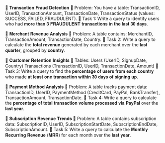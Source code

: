 🎯 𝐓𝐫𝐚𝐧𝐬𝐚𝐜𝐭𝐢𝐨𝐧 𝐅𝐫𝐚𝐮𝐝 𝐃𝐞𝐭𝐞𝐜𝐭𝐢𝐨𝐧
💭 Problem:
You have a table:
TransactionID, UserID, TransactionAmount, TransactionDate, TransactionStatus (values: SUCCESS, FAILED, FRAUDULENT).
🧠 Task 1:
Write a query to identify users who had 𝐦𝐨𝐫𝐞 𝐭𝐡𝐚𝐧 𝟑 𝐅𝐑𝐀𝐔𝐃𝐔𝐋𝐄𝐍𝐓 𝐭𝐫𝐚𝐧𝐬𝐚𝐜𝐭𝐢𝐨𝐧𝐬 𝐢𝐧 𝐭𝐡𝐞 𝐥𝐚𝐬𝐭 𝟑𝟎 𝐝𝐚𝐲𝐬.


🎯 𝐌𝐞𝐫𝐜𝐡𝐚𝐧𝐭 𝐑𝐞𝐯𝐞𝐧𝐮𝐞 𝐀𝐧𝐚𝐥𝐲𝐬𝐢𝐬
💭 Problem:
A table contains:
MerchantID, TransactionAmount, TransactionDate, Country.
🧠 Task 2:
Write a query to calculate the  𝐭𝐨𝐭𝐚𝐥 𝐫𝐞𝐯𝐞𝐧𝐮𝐞 generated by each merchant over the 𝐥𝐚𝐬𝐭 𝐪𝐮𝐚𝐫𝐭𝐞𝐫, grouped by 𝐜𝐨𝐮𝐧𝐭𝐫𝐲.


🎯 𝐂𝐮𝐬𝐭𝐨𝐦𝐞𝐫 𝐑𝐞𝐭𝐞𝐧𝐭𝐢𝐨𝐧 𝐈𝐧𝐬𝐢𝐠𝐡𝐭𝐬
💭 Tables:
Users (UserID, SignupDate, Country)
Transactions (TransactionID, UserID, TransactionDate, Amount)
🧠 Task 3:
Write a query to find the 𝐩𝐞𝐫𝐜𝐞𝐧𝐭𝐚𝐠𝐞 𝐨𝐟 𝐮𝐬𝐞𝐫𝐬 𝐟𝐫𝐨𝐦 𝐞𝐚𝐜𝐡 𝐜𝐨𝐮𝐧𝐭𝐫𝐲 who made 𝐚𝐭 𝐥𝐞𝐚𝐬𝐭 𝐨𝐧𝐞 𝐭𝐫𝐚𝐧𝐬𝐚𝐜𝐭𝐢𝐨𝐧 𝐰𝐢𝐭𝐡𝐢𝐧 𝟑𝟎 𝐝𝐚𝐲𝐬 𝐨𝐟 𝐬𝐢𝐠𝐧𝐢𝐧𝐠 𝐮𝐩.


🎯 𝐏𝐚𝐲𝐦𝐞𝐧𝐭 𝐌𝐞𝐭𝐡𝐨𝐝 𝐀𝐧𝐚𝐥𝐲𝐬𝐢𝐬
💭 Problem:
A table tracks payment data:
TransactionID, UserID, PaymentMethod (CreditCard, PayPal, BankTransfer), TransactionAmount, TransactionDate.
🧠 Task 4:
Write a query to calculate the 𝐩𝐞𝐫𝐜𝐞𝐧𝐭𝐚𝐠𝐞 𝐨𝐟 𝐭𝐨𝐭𝐚𝐥 𝐭𝐫𝐚𝐧𝐬𝐚𝐜𝐭𝐢𝐨𝐧 𝐯𝐨𝐥𝐮𝐦𝐞 𝐩𝐫𝐨𝐜𝐞𝐬𝐬𝐞𝐝 𝐯𝐢𝐚 𝐏𝐚𝐲𝐏𝐚𝐥 over the 𝐥𝐚𝐬𝐭 𝐲𝐞𝐚𝐫.


🎯 𝐒𝐮𝐛𝐬𝐜𝐫𝐢𝐩𝐭𝐢𝐨𝐧 𝐑𝐞𝐯𝐞𝐧𝐮𝐞 𝐓𝐫𝐞𝐧𝐝𝐬
💭 Problem:
A table contains subscription data:
SubscriptionID, UserID, SubscriptionStartDate, SubscriptionEndDate, SubscriptionAmount.
🧠 Task 5:
Write a query to calculate the 𝐌𝐨𝐧𝐭𝐡𝐥𝐲 𝐑𝐞𝐜𝐮𝐫𝐫𝐢𝐧𝐠 𝐑𝐞𝐯𝐞𝐧𝐮𝐞 (𝐌𝐑𝐑) for each month over the 𝐥𝐚𝐬𝐭 𝐲𝐞𝐚𝐫.
